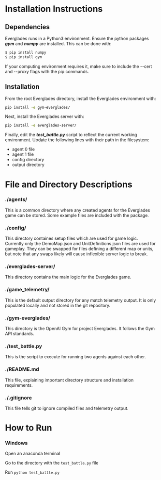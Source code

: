 # Installation Instructions
## Dependencies
Everglades runs in a Python3 environment. Ensure the python packages ***gym*** and ***numpy*** are installed. This can be done with:
```bash
$ pip install numpy
$ pip install gym
```
If your computing environment requires it, make sure to include the --cert and --proxy flags with the pip commands.

## Installation
From the root Everglades directory, install the Everglades environment with:
```bash
pip install -e gym-everglades/
```
Next, install the Everglades server with:
```bash
pip install -e everglades-server/
```
Finally, edit the ***test_battle.py*** script to reflect the current working environment. Update the following lines with their path in the filesystem:
*  agent 0 file
*  agent 1 file
*  config directory
*  output directory

# File and Directory Descriptions

### ./agents/

This is a common directory where any created agents for the Everglades game can be stored. Some example files are included with the package.

### ./config/

This directory containes setup files which are used for game logic. Currently only the DemoMap.json and UnitDefinitions.json files are used for gameplay. They can be swapped for files defining a different map or units, but note that any swaps likely will cause inflexible server logic to break.

### ./everglades-server/

This directory contains the main logic for the Everglades game. 

### ./game_telemetry/

This is the default output directory for any match telemetry output. It is only populated locally and not stored in the git repository.

### ./gym-everglades/

This directory is the OpenAI Gym for project Everglades. It follows the Gym API standards.

### ./test_battle.py

This is the script to execute for running two agents against each other.

### ./README.md

This file, explaining important directory structure and installation requirements.

### ./.gitignore

This file tells git to ignore compiled files and telemetry output.

# How to Run

### Windows
Open an anaconda terminal

Go to the directory with the ```test_battle.py``` file

Run ```python test_battle.py```
